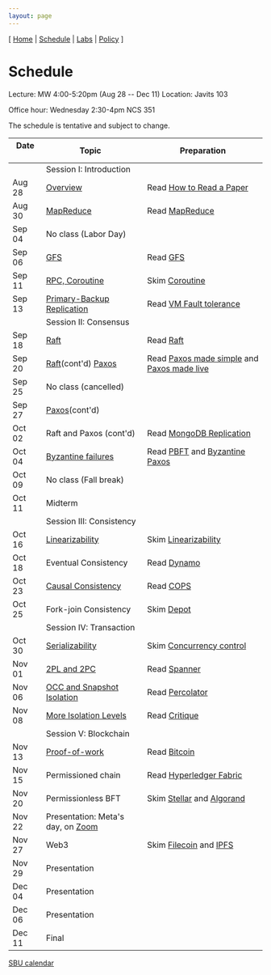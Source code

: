 ```yaml
---
layout: page
---
```


[
[Home](./index.html) | 
[Schedule](./schedule.html) |
[Labs](./labs.html) |
[Policy](./policy.html)
]

# Schedule 
Lecture: MW 4:00-5:20pm (Aug 28 -- Dec 11) Location: Javits 103

Office hour: Wednesday 2:30-4pm NCS 351

<!-- Office hour: T 3-5pm in this [Zoom meeting room](https://stonybrook.zoom.us/j/94704333277?pwd=NFhrbGYzUW50ZSt5R0Z3d3hobk54Zz09). Please book a meeting before 6pm using this [link](https://calendly.com/shuaimu/officehour). Each slot is 15 minutes. You can book 2 slots for 30 minutes, 3 slots for 45 minutes, etc. -->


<!-- <iframe src="https://docs.google.com/spreadsheets/d/e/2PACX-1vRAGmy_JuMcY5_Jv4z4y8H6WTwPWlb1Rq72sVI2ARAFV7nYetQh0tPJZWX_NsB7gqbgjpLvulzYdY2U/pubhtml?gid=0&amp;single=true&amp;widget=true&amp;headers=false"></iframe> -->

The schedule is tentative and subject to change.

| Date &nbsp;&nbsp;&nbsp;&nbsp;&nbsp;&nbsp;  | Topic &nbsp;                    | Preparation                                                                                    |
|--------|---------------------------------------------------------------------|------------------------------------------------------------------------------------------------|
|        | Session I: Introduction                                             |                                          |
| Aug 28 | [Overview](notes/overview.html)                                     | Read [How to Read a Paper](readings/paper-reading.pdf)                                         |
| Aug 30 | [MapReduce](notes/mapreduce)                                        | Read [MapReduce](readings/mapreduce.pdf)                                                       |
| Sep 04 | No class (Labor Day)                                                |                                                                                                |
| Sep 06 | [GFS](notes/gfs.md)                                                 | Read [GFS](readings/gfs.pdf)                                                                   |
| Sep 11 | [RPC, Coroutine](notes/rpc.md)                                      | Skim [Coroutine](readings/cooperative.pdf)                                                     |
| Sep 13 | [Primary-Backup Replication](notes/vmft.md)                         | Read [VM Fault tolerance](readings/vm-ft.pdf)                                                  |
|        | Session II: Consensus                                               |                                                                                                |
| Sep 18 | [Raft](notes/raft)                                                  | Read [Raft](readings/raft.pdf)                                                                 |
| Sep 20 | [Raft](notes/raft)(cont'd) [Paxos](notes/paxos)                     | Read [Paxos made simple](readings/paxos.pdf) and [Paxos made live](readings/paxos-google.pdf)  |
| Sep 25 | No class (cancelled)                                                |                                                                                                |
| Sep 27 | [Paxos](notes/paxos.md)(cont'd)                                     |                                                                                                |
| Oct 02 | Raft and Paxos (cont'd)                                             | Read [MongoDB Replication](readings/mongodb.pdf)                                               |
| Oct 04 | [Byzantine failures](notes/byz.md)                                  | Read [PBFT](readings/pbft.pdf) and [Byzantine Paxos](readings/byzpaxos.pdf)                    |
| Oct 09 | No class (Fall break)                                               |                                                                                                |
| Oct 11 | Midterm                                                             |                                            |
|        | Session III: Consistency                                            |                                                                                                |
| Oct 16 | [Linearizability](notes/linear.md)                                  | Skim [Linearizability](readings/linearizability.pdf)                                           |
| Oct 18 | Eventual Consistency                                                | Read [Dynamo](readings/dynamo.pdf)                                                             |
| Oct 23 | [Causal Consistency](notes/cops.md)                                 | Read [COPS](readings/cops.pdf)                                                                 |
| Oct 25 | Fork-join Consistency                                               | Skim [Depot](readings/depot.pdf)   |
|        | Session IV: Transaction                                             |                                                                                               |
| Oct 30 | [Serializability](notes/serializability.md)                         |  Skim [Concurrency control](readings/franklin97concurrency.pdf)                   |
| Nov 01 | [2PL and 2PC](notes/spanner.md)                                     |  Read [Spanner](readings/spanner.pdf)                                                          |
| Nov 06 | [OCC and Snapshot Isolation](notes/si.md)                           |  Read [Percolator](readings/percolator.pdf)                                                    |
| Nov 08 |  [More Isolation Levels](notes/isolations)                       |  Read [Critique](readings/si.pdf)                                |
|        | Session V: Blockchain                                               |                                                                                                |
| Nov 13 | [Proof-of-work](notes/bitcoin.md)                                   |  Read [Bitcoin](readings/bitcoin.pdf)                                                          |
| Nov 15 | Permissioned chain                                |  Read [Hyperledger Fabric](readings/fabric.pdf)                                                |
| Nov 20 | Permissionless BFT                                |  Skim [Stellar](readings/stellar.pdf) and [Algorand](readings/algorand.pdf)                                                                                              |
| Nov 22 | Presentation: Meta's day, on [Zoom](https://stonybrook.zoom.us/j/6741581240?pwd=NXlzMlBvVERBVGJjaWVGUklIZ0RwZz09)                                                       |                                                                                                |
| Nov 27 | Web3                                                        |    Skim [Filecoin](readings/filecoin.pdf) and [IPFS](readings/ipfs.pdf)                                                                                                |
| Nov 29 | Presentation                                                        |                                                                                                |
| Dec 04 | Presentation                                                        |                                                                                                |
| Dec 06 | Presentation                                                        |                                                                                                |
| Dec 11 | Final                                                               |                                                                                                |

[SBU calendar](https://www.stonybrook.edu/commcms/registrar/calendars/_ucalcontent/fall23summer24.php)
